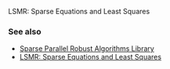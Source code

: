 LSMR: Sparse Equations and Least Squares

### See also
 * [Sparse Parallel Robust Algorithms Library](https://github.com/ralna/spral)
 * [LSMR: Sparse Equations and Least Squares](https://web.stanford.edu/group/SOL/software/lsmr/)
